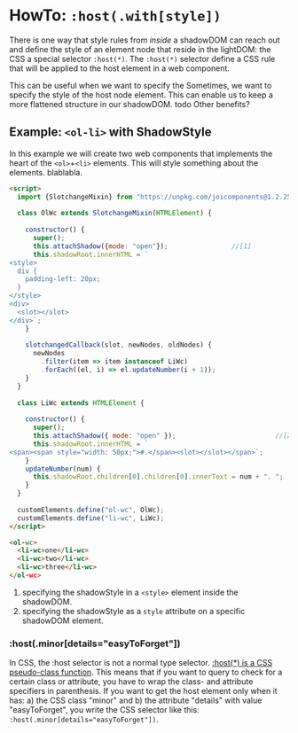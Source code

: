 # HowTo: `:host(.with[style])`

There is one way that style rules from *inside* a shadowDOM can reach out and define the style of 
an element node that reside in the lightDOM: the CSS a special selector `:host(*)`.
The `:host(*)` selector define a CSS rule that will be applied to the host element in a web component.

This can be useful when we want to specify the 
Sometimes, we want to specify the style of the host node element. This can enable us to keep a more
flattened structure in our shadowDOM. todo Other benefits?

## Example: `<ol-li>` with ShadowStyle

In this example we will create two web components that implements the heart of the `<ol>`+`<li>` elements.
This will style something about the elements. blablabla.

```html
<script>  
  import {SlotchangeMixin} from "https://unpkg.com/joicomponents@1.2.25/src/slot/SlotchangeMixin.js"; 
  
  class OlWc extends SlotchangeMixin(HTMLElement) {
    
    constructor() {
      super();
      this.attachShadow({mode: "open"});                //[1]
      this.shadowRoot.innerHTML = `
<style>                                                 
  div {
    padding-left: 20px;
  }
</style>
<div>
  <slot></slot>
</div>`;
    }
    
    slotchangedCallback(slot, newNodes, oldNodes) {     
      newNodes
        .filter(item => item instanceof LiWc)
        .forEach((el, i) => el.updateNumber(i + 1));
    }
  }
  
  class LiWc extends HTMLElement {
  
    constructor() {
      super();
      this.attachShadow({ mode: "open" });                         //[2]
      this.shadowRoot.innerHTML = `
<span><span style="width: 50px;">#.</span><slot></slot></span>`;   
    }
    updateNumber(num) {                                             
      this.shadowRoot.children[0].children[0].innerText = num + ". ";           
    }
  }
  
  customElements.define("ol-wc", OlWc);
  customElements.define("li-wc", LiWc);
</script>

<ol-wc>
  <li-wc>one</li-wc>
  <li-wc>two</li-wc>
  <li-wc>three</li-wc>
</ol-wc>
```
1. specifying the shadowStyle in a `<style>` element inside the shadowDOM.
1. specifying the shadowStyle as a `style` attribute on a specific shadowDOM element.

### :host(.minor[details="easyToForget"])

In CSS, the :host selector is not a normal type selector. 
[:host(*) is a CSS pseudo-class function](https://developer.mozilla.org/en-US/docs/Web/CSS/:host()).
This means that if you want to query to check for a certain class or attribute, 
you have to wrap the class- and attribute specifiers in parenthesis.
If you want to get the host element only when it has: a) the CSS class "minor" and 
b) the attribute "details" with value "easyToForget", you write the CSS selector like this:
`:host(.minor[details="easyToForget"])`.

